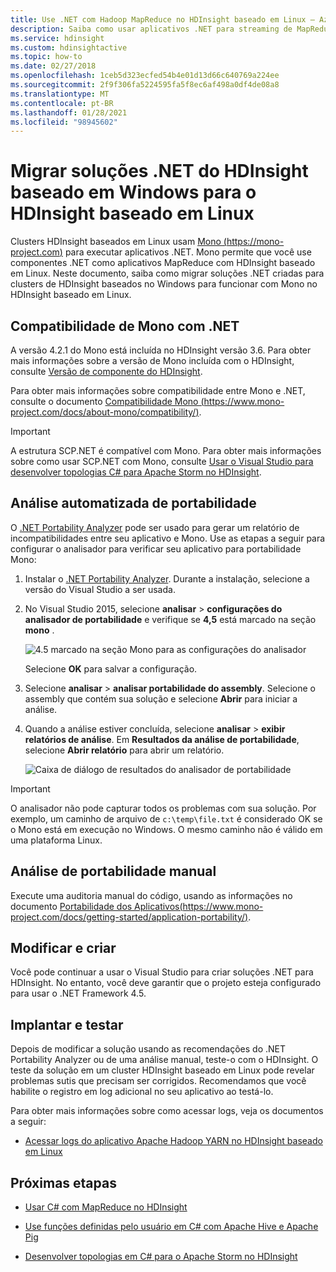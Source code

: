 ```yaml
---
title: Use .NET com Hadoop MapReduce no HDInsight baseado em Linux – Azure
description: Saiba como usar aplicativos .NET para streaming de MapReduce no HDInsight baseado em Linux.
ms.service: hdinsight
ms.custom: hdinsightactive
ms.topic: how-to
ms.date: 02/27/2018
ms.openlocfilehash: 1ceb5d323ecfed54b4e01d13d66c640769a224ee
ms.sourcegitcommit: 2f9f306fa5224595fa5f8ec6af498a0df4de08a8
ms.translationtype: MT
ms.contentlocale: pt-BR
ms.lasthandoff: 01/28/2021
ms.locfileid: "98945602"
---
```

# <a name="migrate-net-solutions-for-windows-based-hdinsight-to-linux-based-hdinsight"></a>Migrar soluções .NET do HDInsight baseado em Windows para o HDInsight baseado em Linux

Clusters HDInsight baseados em Linux usam [Mono (https://mono-project.com)](https://mono-project.com) para executar aplicativos .NET. Mono permite que você use componentes .NET como aplicativos MapReduce com HDInsight baseado em Linux. Neste documento, saiba como migrar soluções .NET criadas para clusters de HDInsight baseados no Windows para funcionar com Mono no HDInsight baseado em Linux.

## <a name="mono-compatibility-with-net"></a>Compatibilidade de Mono com .NET

A versão 4.2.1 do Mono está incluída no HDInsight versão 3.6. Para obter mais informações sobre a versão de Mono incluída com o HDInsight, consulte [Versão de componente do HDInsight](hdinsight-component-versioning.md).

Para obter mais informações sobre compatibilidade entre Mono e .NET, consulte o documento [Compatibilidade Mono (https://www.mono-project.com/docs/about-mono/compatibility/)](https://www.mono-project.com/docs/about-mono/compatibility/).

> [!IMPORTANT]  
> A estrutura SCP.NET é compatível com Mono. Para obter mais informações sobre como usar SCP.NET com Mono, consulte [Usar o Visual Studio para desenvolver topologias C# para Apache Storm no HDInsight](storm/apache-storm-develop-csharp-visual-studio-topology.md).

## <a name="automated-portability-analysis"></a>Análise automatizada de portabilidade

O [.NET Portability Analyzer](https://marketplace.visualstudio.com/items?itemName=ConnieYau.NETPortabilityAnalyzer) pode ser usado para gerar um relatório de incompatibilidades entre seu aplicativo e Mono. Use as etapas a seguir para configurar o analisador para verificar seu aplicativo para portabilidade Mono:

1. Instalar o [.NET Portability Analyzer](https://marketplace.visualstudio.com/items?itemName=ConnieYau.NETPortabilityAnalyzer). Durante a instalação, selecione a versão do Visual Studio a ser usada.

2. No Visual Studio 2015, selecione __analisar__  >  __configurações do analisador de portabilidade__ e verifique se __4,5__ está marcado na seção __mono__ .

    ![4.5 marcado na seção Mono para as configurações do analisador](./media/hdinsight-hadoop-migrate-dotnet-to-linux/portability-analyzer-settings.png)

    Selecione __OK__ para salvar a configuração.

3. Selecione __analisar__  >  __analisar portabilidade do assembly__. Selecione o assembly que contém sua solução e selecione __Abrir__ para iniciar a análise.

4. Quando a análise estiver concluída, selecione __analisar__  >  __exibir relatórios de análise__. Em __Resultados da análise de portabilidade__, selecione __Abrir relatório__ para abrir um relatório.

    ![Caixa de diálogo de resultados do analisador de portabilidade](./media/hdinsight-hadoop-migrate-dotnet-to-linux/portability-analyzer-results.png)

> [!IMPORTANT]  
> O analisador não pode capturar todos os problemas com sua solução. Por exemplo, um caminho de arquivo de `c:\temp\file.txt` é considerado OK se o Mono está em execução no Windows. O mesmo caminho não é válido em uma plataforma Linux.

## <a name="manual-portability-analysis"></a>Análise de portabilidade manual

Execute uma auditoria manual do código, usando as informações no documento [Portabilidade dos Aplicativos(https://www.mono-project.com/docs/getting-started/application-portability/)](https://www.mono-project.com/docs/getting-started/application-portability/).

## <a name="modify-and-build"></a>Modificar e criar

Você pode continuar a usar o Visual Studio para criar soluções .NET para HDInsight. No entanto, você deve garantir que o projeto esteja configurado para usar o .NET Framework 4.5.

## <a name="deploy-and-test"></a>Implantar e testar

Depois de modificar a solução usando as recomendações do .NET Portability Analyzer ou de uma análise manual, teste-o com o HDInsight. O teste da solução em um cluster HDInsight baseado em Linux pode revelar problemas sutis que precisam ser corrigidos. Recomendamos que você habilite o registro em log adicional no seu aplicativo ao testá-lo.

Para obter mais informações sobre como acessar logs, veja os documentos a seguir:

* [Acessar logs do aplicativo Apache Hadoop YARN no HDInsight baseado em Linux](hdinsight-hadoop-access-yarn-app-logs-linux.md)

## <a name="next-steps"></a>Próximas etapas

* [Usar C# com MapReduce no HDInsight](hadoop/apache-hadoop-dotnet-csharp-mapreduce-streaming.md)

* [Use funções definidas pelo usuário em C# com Apache Hive e Apache Pig](hadoop/apache-hadoop-hive-pig-udf-dotnet-csharp.md)

* [Desenvolver topologias em C# para o Apache Storm no HDInsight](storm/apache-storm-develop-csharp-visual-studio-topology.md)
